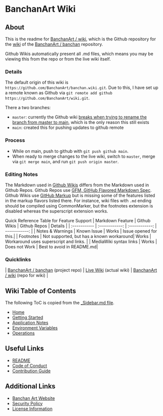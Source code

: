 # BanchanArt Wiki

## About
This is the readme for [BanchanArt / wiki](https://github.com/BanchanArt/wiki), which is the Github repository for the [wiki](https://github.com/BanchanArt/banchan/wiki)
 of the [BanchanArt / banchan](https://github.com/BanchanArt/banchan) repository.

Github Wikis automatically present all .md files, which means you may be viewing this from the repo or from the live wiki itself.

### Details
The default origin of this wiki is `https://github.com/BanchanArt/banchan.wiki.git`. 
Due to this, I have set up a remote known as Github via `git remote add github https://github.com/BanchanArt/wiki.git`.

There a two branches:
- `master`: currently the Github wiki [breaks when trying to rename the branch from master to main](https://github.com/orgs/community/discussions/48537), which is the only reason this still exists
- `main`: created this for pushing updates to github remote

### Process
- While on main, push to github with `git push github main`.
- When ready to merge changes to the live wiki, switch to `master`, merge via `git merge main`, and run `git push origin master`.

### Editing Notes
The Markdown used in [Github Wikis](https://docs.github.com/en/communities/documenting-your-project-with-wikis/editing-wiki-content) differs from the Markdown used in Github Repos. Github Repos use [GFM, GitHub Flavored Markdown Spec](https://github.github.com/gfm/). Github Wikis use [GitHub Markup](https://github.com/github/markup) but is missing some of the features listed in the markup flavors listed there. For instance, wiki files with `.md` ending should be compiled using CommonMarker, but the footnotes extension is disabled whereas the superscript extension works.

Quick Reference Table for Feature Support
| Markdown Feature | Github Wikis | Github Repos | Details |
| :----------- | :------------: | :------------: | ------------: |
|  Notes & Warnings  |   Known Issue   |    Works | Issue opened for this.|
|   Footnotes   |    Not supported, but has a known workaround|      Works | Workaround uses superscript and links. |
|   MediaWiki syntax links   |    Works    |      Does not Work | Best to avoid in README.md|

### Quicklinks
| [BanchanArt / banchan](https://github.com/BanchanArt/banchan) (project repo) |
[Live Wiki](https://github.com/BanchanArt/banchan/wiki) (actual wiki) |
 [BanchanArt / wiki](https://github.com/BanchanArt/wiki) (repo for wiki) |

## Wiki Table of Contents
The following ToC is copied from the [_Sidebar.md file](_Sidebar.md).

-   [Home](Home.md)
-   [Getting Started](Getting-Started.md)
-   [Application Notes](Application-Notes.md)
-   [Environment Variables](Environment-Variables.md)
-   [Operations](Operations.md)

## Useful Links

-   [README](/BanchanArt/banchan/blob/main/README.md)
-   [Code of Conduct](/BanchanArt/banchan/blob/main/CODE_OF_CONDUCT.md)
-   [Contribution Guide](/BanchanArt/banchan/blob/main/CONTRIBUTING.md)

## Additional Links

-   [Banchan Art Website](https://banchan.art)
-   [Security Policy](/BanchanArt/banchan/blob/main/SECURITY.md)
-   [License Information](/BanchanArt/banchan/blob/main/LICENSE.md)


